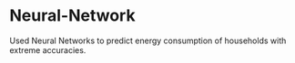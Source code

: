 # Neural-Network

Used Neural Networks to predict energy consumption of households with extreme accuracies.
